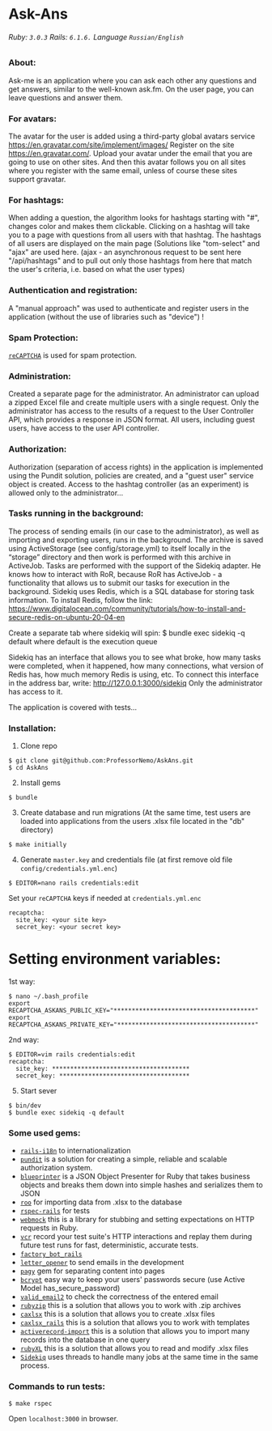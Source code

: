 # Ask-Ans

###### Ruby: `3.0.3` Rails: `6.1.6.` Language `Russian/English`

### About:

Ask-me is an application where you can ask each other any questions and get answers, similar to the well-known ask.fm.
On the user page, you can leave questions and answer them.

### For avatars:

The avatar for the user is added using a third-party global avatars service https://en.gravatar.com/site/implement/images/
Register on the site https://en.gravatar.com/. Upload your avatar under the email that you are going to use on other sites.
And then this avatar follows you on all sites where you register with the same email, unless of course these sites support gravatar.

### For hashtags:

When adding a question, the algorithm looks for hashtags starting with "#", changes color and makes them clickable. Clicking on a hashtag will take you to a page with questions from all users with that hashtag. The hashtags of all users are displayed on the main page (Solutions like "tom-select" and "ajax" are used here.
(ajax - an asynchronous request to be sent here "/api/hashtags" and to pull out only those hashtags from here that match the user's criteria, i.e. based on what the user types)

### Аuthentication and registration:

A "manual approach" was used to authenticate and register users in the application
(without the use of libraries such as "device") !

### Spam Protection:

[`reCAPTCHA`](https://www.google.com/recaptcha/about/) is used for spam protection.

### Administration:

Created a separate page for the administrator.
An administrator can upload a zipped Excel file and create multiple users with a single request. Only the administrator has access to the results of a request to the User Controller API, which provides a response in JSON format. All users, including guest users, have access to the user API controller.

### Authorization:

Authorization (separation of access rights) in the application is implemented using the Pundit solution, policies are created, and a "guest user" service object is created. Access to the hashtag controller (as an experiment) is allowed only to the administrator...

### Tasks running in the background:

The process of sending emails (in our case to the administrator), as well as importing and exporting users, runs in the background. The archive is saved using ActiveStorage (see config/storage.yml) to itself locally in the “storage” directory and then work is performed with this archive in ActiveJob. Tasks are performed with the support of the Sidekiq adapter. He knows how to interact with RoR, because RoR has ActiveJob - a functionality that allows us to submit our tasks for execution in the background. Sidekiq uses Redis, which is a SQL database for storing task information.
To install Redis, follow the link:
https://www.digitalocean.com/community/tutorials/how-to-install-and-secure-redis-on-ubuntu-20-04-en

Create a separate tab where sidekiq will spin:
$ bundle exec sidekiq -q default
where default is the execution queue

Sidekiq has an interface that allows you to see what broke, how many tasks were completed, when it happened, how many connections, what version of Redis has, how much memory Redis is using, etc. To connect this interface in the address bar, write:
http://127.0.0.1:3000/sidekiq
Only the administrator has access to it.

The application is covered with tests...

### Installation:

1. Clone repo
```
$ git clone git@github.com:ProfessorNemo/AskAns.git
$ cd AskAns
```

2. Install gems
```
$ bundle
```

3. Create database and run migrations (At the same time, test users are loaded into applications from the users .xlsx file located in the "db" directory)
```
$ make initially
```

4. Generate `master.key` and credentials file (at first remove old file `config/credentials.yml.enc`)
```
$ EDITOR=nano rails credentials:edit
```

Set your `reCAPTCHA` keys if needed at `credentials.yml.enc`
```
recaptcha:
  site_key: <your site key>
  secret_key: <your secret key>
```
# Setting environment variables:

1st way:
```
$ nano ~/.bash_profile
export RECAPTCHA_ASKANS_PUBLIC_KEY="***************************************"
export RECAPTCHA_ASKANS_PRIVATE_KEY="**************************************"
```

2nd way:
```
$ EDITOR=vim rails credentials:edit
recaptcha:
  site_key: **************************************
  secret_key: ************************************
```

5. Start sever
```
$ bin/dev
$ bundle exec sidekiq -q default
```
### Some used gems:

- [`rails-i18n`](https://github.com/svenfuchs/rails-i18n) to internationalization
- [`pundit`](https://github.com/varvet/pundit) is a solution for creating a simple, reliable and scalable authorization system.
- [`blueprinter`](https://github.com/procore/blueprinter) is a JSON Object Presenter for Ruby that takes business objects and breaks them down    into simple hashes and serializes them to JSON
- [`roo`](https://github.com/roo-rb/roo) for importing data from .xlsx to the database
- [`rspec-rails`](https://github.com/rspec/rspec-rails) for tests
- [`webmock`](https://github.com/bblimke/webmock) this is a library for stubbing and setting expectations on HTTP requests in Ruby.
- [`vcr`](https://github.com/vcr/vcr) record your test suite's HTTP interactions and replay them during future test runs for fast, deterministic, accurate tests.
- [`factory_bot_rails`](https://github.com/thoughtbot/factory_bot_rails)
- [`letter_opener`](https://github.com/ryanb/letter_opener) to send emails in the development
- [`pagy`](https://github.com/ddnexus/pagy) gem for separating content into pages
- [`bcrypt`](https://github.com/bcrypt-ruby/bcrypt-ruby) easy way to keep your users' passwords secure (use Active Model has_secure_password)
- [`valid_email2`](https://github.com/micke/valid_email2) to check the correctness of the entered email
- [`rubyzip`](https://github.com/rubyzip/rubyzip) this is a solution that allows you to work with .zip archives
- [`caxlsx`](https://github.com/caxlsx/caxlsx) this is a solution that allows you to create .xlsx files
- [`caxlsx_rails`](https://github.com/caxlsx/caxlsx_rails) this is a solution that allows you to work with templates
- [`activerecord-import`](https://github.com/zdennis/activerecord-import) this is a solution that allows you to import many records into the database in one query
- [`rubyXL`](https://github.com/weshatheleopard/rubyXL) this is a solution that allows you to read and modify .xlsx files
- [`Sidekiq`](https://github.com/mperham/sidekiq) uses threads to handle many jobs at the same time in the same process.

### Сommands to run tests:
```
$ make rspec
```

Open `localhost:3000` in browser.

